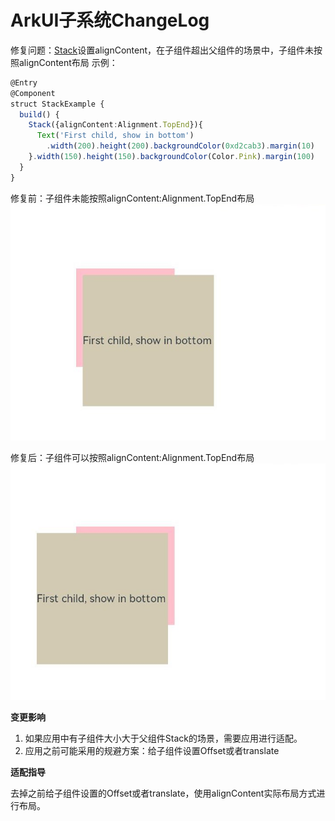 # ArkUI子系统ChangeLog
修复问题：[Stack](../../../application-dev/reference/arkui-ts/ts-container-stack.md)设置alignContent，在子组件超出父组件的场景中，子组件未按照alignContent布局
示例：
```ts
@Entry
@Component
struct StackExample {
  build() {
    Stack({alignContent:Alignment.TopEnd}){
      Text('First child, show in bottom')
        .width(200).height(200).backgroundColor(0xd2cab3).margin(10)
    }.width(150).height(150).backgroundColor(Color.Pink).margin(100)
  }
}
```
修复前：子组件未能按照alignContent:Alignment.TopEnd布局
![stack](figures/stack_before.jpg)

修复后：子组件可以按照alignContent:Alignment.TopEnd布局
![stack](figures/stack_after.jpg)


**变更影响**

1. 如果应用中有子组件大小大于父组件Stack的场景，需要应用进行适配。
2. 应用之前可能采用的规避方案：给子组件设置Offset或者translate

**适配指导**

  去掉之前给子组件设置的Offset或者translate，使用alignContent实际布局方式进行布局。